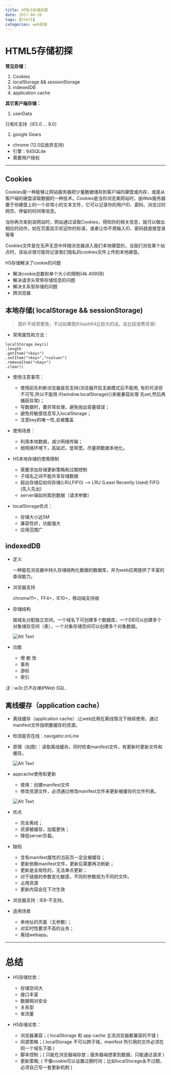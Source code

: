 ```yaml
---
title: HTML5存储初探
date: 2017-04-26
tags: [html5]
categories: web前端
---
```


# HTML5存储初探

**常见存储：**
1. Cookies
2. localStorage  &&  sessionStorage
3. indexedDB
4. application cache

**其它客户端存储：**
1. userData

  只有IE支持（IE5.0 ... 9.0）

2. google Gears
  - chrome (12.0后放弃支持)
  - 引擎：64SQLite
  - 需要用户授权

---

<!-- more -->

## Cookies

Cookies是一种能够让网站服务器把少量数据储存到客户端的硬盘或内存，或是从客户端的硬盘读取数据的一种技术。Cookies是当你浏览某网站时，由Web服务器置于你硬盘上的一个非常小的文本文件，它可以记录你的用户ID、密码、浏览过的网页、停留的时间等信息。

当你再次来到该网站时，网站通过读取Cookies，得知你的相关信息，就可以做出相应的动作，如在页面显示欢迎你的标语，或者让你不用输入ID、密码就直接登录等等

Cookies文件是在无声无息中伴随浏览器进入我们本地硬盘的，当我们浏览某个站点时，该站点很可能将记录我们隐私的cookies文件上传到本地硬盘。

H5存储解决了cookie的问题
- 解决cookie总数和单个大小的限制(4k 4095B)
- 解决请求头常带存储信息的问题
- 解决关系型存储的问题
- 跨浏览器


## 本地存储( localStorage  &&  sessionStorage)

>图片不经常更改，不过如果图片bash64比较大的话，会比较浪费资源）

- 常用属性和方法：
```
localStorage.key(i)
.length
.getItem("<key>")
.setItem("<key>","<value>")
.removeItem("<key>")
.clear()
```

- 使用注意事项：
  - 使用前先判断浏览器是否支持(浏览器开启无痕模式后不能用, 有的可读但不可写,所以不能用 if(window.localStorage){}来做兼容处理 先set,然后再捕获异常)；
  - 写数据时，要异常处理，避免抛出容量错误；
  - 避免将敏感信息写入localStorage；
  - 注意key的唯一性,会被覆盖


- 使用场景：
  - 利用本地数据，减少网络传输；
  - 弱网络环境下，高延迟，低带宽，尽量把数据本地化。


- H5本地存储的使用限制
  - 需要添加存储更新策略和过期控制
  - 子域名之间不能共享存储数据
  - 超出存储后如何存储(LRU,FIFO)  -->  LRU (Least Recently Used) FIFO (先入先出)
  - server端如何取到数据（请求参数）


- localStorage优点：
  - 存储大小达5M
  - 兼容性好，功能强大
  - 应用范围广


## indexedDB

- 定义

  一种能在浏览器中持久存储结构化数据的数据库，并为web应用提供了丰富的查询能力。

- 浏览器支持

  chromw11+，FF4+，IE10+，移动端支持弱

- 存储结构

  按域名分配独立空间，一个域名下可创建多个数据库，一个DB可以创建多个对象储存空间（表），一个对象存储空间可以创建多个对象数据。

  ![Alt Text](./IndexedSQL.jpg)

- 功能
  - 增 删 改
  - 事务
  - 游标  
  - 索引

*注：w3c已不在维护Web SQL.*

## 离线缓存（application cache）

- 离线缓存（application cache）:让web应用在离线情况下继续使用，通过manifest文件指明要缓存的资源。

- 检测是否在线：navigator.onLine

- 原理（如图）：读取离线缓存，同时检查manifest文件，有更新时更新文件和缓存。

  ![Alt Text](./H51.jpg)

- appcache使用和更新
  - 使用：创建manifest文件
  - 修改资源文件，必须通过修改manifest文件来更新被缓存的文件列表。

  ![Alt Text](./H52.jpg)

- 优点
  - 完全离线；
  - 资源被缓存，加载更快；
  - 降低server负载。


- 缺陷
  - 含有manifest属性的当前页一定会被缓存；
  - 更新依赖manifest文件，更新后需要再次刷新；
  - 更新是全局性的，无法单点更新；
  - 对于链接的参数变化敏感，不同的参数视为不同的文件。
  - 占用资源
  - 更新内容会在下次生效


- 浏览器支持：IE8-不支持。

- 适用场景
  - 单地址的页面（无参数）；
  - 对实时性要求不高的业务；
  - 离线webapp。

---

# 总结

- H5存储优势：
  - 存储空间大
  - 接口丰富
  - 数据相对安全
  - 关系型
  - 省流量

- H5存储劣势：
  - 浏览器兼容；( localStorage 和 app cache 主流浏览器都兼容的不错 )
  - 同源策略；( localStorage 不可以跨子域，manifest 所引用的文件必须在同一个域名下面 )
  - 脚本控制；( 只能在浏览器端存放；服务器端想拿到数据，只能通过请求 )
  - 更新策略; ( 不像cookie可以设置过期时间；比如localStorage永不过期，必须自己写一套更新机制 )
